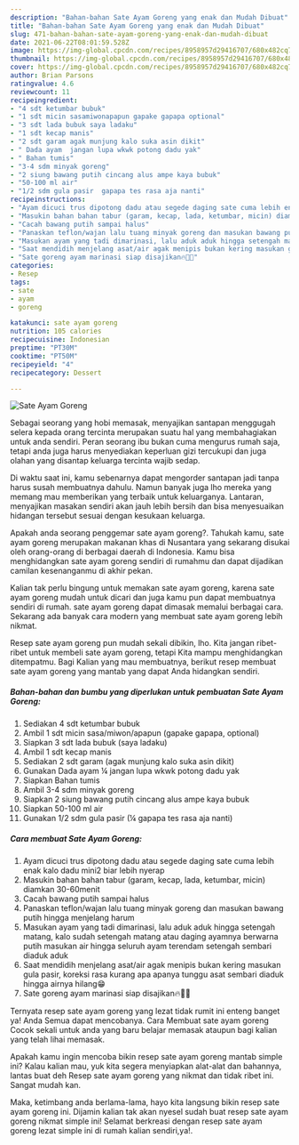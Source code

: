 ```yaml
---
description: "Bahan-bahan Sate Ayam Goreng yang enak dan Mudah Dibuat"
title: "Bahan-bahan Sate Ayam Goreng yang enak dan Mudah Dibuat"
slug: 471-bahan-bahan-sate-ayam-goreng-yang-enak-dan-mudah-dibuat
date: 2021-06-22T08:01:59.528Z
image: https://img-global.cpcdn.com/recipes/8958957d29416707/680x482cq70/sate-ayam-goreng-foto-resep-utama.jpg
thumbnail: https://img-global.cpcdn.com/recipes/8958957d29416707/680x482cq70/sate-ayam-goreng-foto-resep-utama.jpg
cover: https://img-global.cpcdn.com/recipes/8958957d29416707/680x482cq70/sate-ayam-goreng-foto-resep-utama.jpg
author: Brian Parsons
ratingvalue: 4.6
reviewcount: 11
recipeingredient:
- "4 sdt ketumbar bubuk"
- "1 sdt micin sasamiwonapapun gapake gapapa optional"
- "3 sdt lada bubuk saya ladaku"
- "1 sdt kecap manis"
- "2 sdt garam agak munjung kalo suka asin dikit"
- " Dada ayam  jangan lupa wkwk potong dadu yak"
- " Bahan tumis"
- "3-4 sdm minyak goreng"
- "2 siung bawang putih cincang alus ampe kaya bubuk"
- "50-100 ml air"
- "1/2 sdm gula pasir  gapapa tes rasa aja nanti"
recipeinstructions:
- "Ayam dicuci trus dipotong dadu atau segede daging sate cuma lebih enak kalo dadu mini2 biar lebih nyerap"
- "Masukin bahan bahan tabur (garam, kecap, lada, ketumbar, micin) diamkan 30-60menit"
- "Cacah bawang putih sampai halus"
- "Panaskan teflon/wajan lalu tuang minyak goreng dan masukan bawang putih hingga menjelang harum"
- "Masukan ayam yang tadi dimarinasi, lalu aduk aduk hingga setengah matang, kalo sudah setengah matang atau daging ayamnya berwarna putih masukan air hingga seluruh ayam terendam setengah sembari diaduk aduk"
- "Saat mendidih menjelang asat/air agak menipis bukan kering masukan gula pasir, koreksi rasa kurang apa apanya tunggu asat sembari diaduk hingga airnya hilang😁"
- "Sate goreng ayam marinasi siap disajikan🔥🤘😎"
categories:
- Resep
tags:
- sate
- ayam
- goreng

katakunci: sate ayam goreng 
nutrition: 105 calories
recipecuisine: Indonesian
preptime: "PT30M"
cooktime: "PT50M"
recipeyield: "4"
recipecategory: Dessert

---
```



![Sate Ayam Goreng](https://img-global.cpcdn.com/recipes/8958957d29416707/680x482cq70/sate-ayam-goreng-foto-resep-utama.jpg)

Sebagai seorang yang hobi memasak, menyajikan santapan menggugah selera kepada orang tercinta merupakan suatu hal yang membahagiakan untuk anda sendiri. Peran seorang ibu bukan cuma mengurus rumah saja, tetapi anda juga harus menyediakan keperluan gizi tercukupi dan juga olahan yang disantap keluarga tercinta wajib sedap.

Di waktu  saat ini, kamu sebenarnya dapat mengorder santapan jadi tanpa harus susah membuatnya dahulu. Namun banyak juga lho mereka yang memang mau memberikan yang terbaik untuk keluarganya. Lantaran, menyajikan masakan sendiri akan jauh lebih bersih dan bisa menyesuaikan hidangan tersebut sesuai dengan kesukaan keluarga. 



Apakah anda seorang penggemar sate ayam goreng?. Tahukah kamu, sate ayam goreng merupakan makanan khas di Nusantara yang sekarang disukai oleh orang-orang di berbagai daerah di Indonesia. Kamu bisa menghidangkan sate ayam goreng sendiri di rumahmu dan dapat dijadikan camilan kesenanganmu di akhir pekan.

Kalian tak perlu bingung untuk memakan sate ayam goreng, karena sate ayam goreng mudah untuk dicari dan juga kamu pun dapat membuatnya sendiri di rumah. sate ayam goreng dapat dimasak memalui berbagai cara. Sekarang ada banyak cara modern yang membuat sate ayam goreng lebih nikmat.

Resep sate ayam goreng pun mudah sekali dibikin, lho. Kita jangan ribet-ribet untuk membeli sate ayam goreng, tetapi Kita mampu menghidangkan ditempatmu. Bagi Kalian yang mau membuatnya, berikut resep membuat sate ayam goreng yang mantab yang dapat Anda hidangkan sendiri.

<!--inarticleads1-->

##### Bahan-bahan dan bumbu yang diperlukan untuk pembuatan Sate Ayam Goreng:

1. Sediakan 4 sdt ketumbar bubuk
1. Ambil 1 sdt micin sasa/miwon/apapun (gapake gapapa, optional)
1. Siapkan 3 sdt lada bubuk (saya ladaku)
1. Ambil 1 sdt kecap manis
1. Sediakan 2 sdt garam (agak munjung kalo suka asin dikit)
1. Gunakan  Dada ayam ¼ jangan lupa wkwk potong dadu yak
1. Siapkan  Bahan tumis
1. Ambil 3-4 sdm minyak goreng
1. Siapkan 2 siung bawang putih cincang alus ampe kaya bubuk
1. Siapkan 50-100 ml air
1. Gunakan 1/2 sdm gula pasir (¼ gapapa tes rasa aja nanti)




<!--inarticleads2-->

##### Cara membuat Sate Ayam Goreng:

1. Ayam dicuci trus dipotong dadu atau segede daging sate cuma lebih enak kalo dadu mini2 biar lebih nyerap
1. Masukin bahan bahan tabur (garam, kecap, lada, ketumbar, micin) diamkan 30-60menit
1. Cacah bawang putih sampai halus
1. Panaskan teflon/wajan lalu tuang minyak goreng dan masukan bawang putih hingga menjelang harum
1. Masukan ayam yang tadi dimarinasi, lalu aduk aduk hingga setengah matang, kalo sudah setengah matang atau daging ayamnya berwarna putih masukan air hingga seluruh ayam terendam setengah sembari diaduk aduk
1. Saat mendidih menjelang asat/air agak menipis bukan kering masukan gula pasir, koreksi rasa kurang apa apanya tunggu asat sembari diaduk hingga airnya hilang😁
1. Sate goreng ayam marinasi siap disajikan🔥🤘😎




Ternyata resep sate ayam goreng yang lezat tidak rumit ini enteng banget ya! Anda Semua dapat mencobanya. Cara Membuat sate ayam goreng Cocok sekali untuk anda yang baru belajar memasak ataupun bagi kalian yang telah lihai memasak.

Apakah kamu ingin mencoba bikin resep sate ayam goreng mantab simple ini? Kalau kalian mau, yuk kita segera menyiapkan alat-alat dan bahannya, lantas buat deh Resep sate ayam goreng yang nikmat dan tidak ribet ini. Sangat mudah kan. 

Maka, ketimbang anda berlama-lama, hayo kita langsung bikin resep sate ayam goreng ini. Dijamin kalian tak akan nyesel sudah buat resep sate ayam goreng nikmat simple ini! Selamat berkreasi dengan resep sate ayam goreng lezat simple ini di rumah kalian sendiri,ya!.

